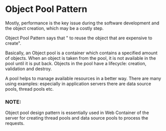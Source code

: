 # Object Pool Pattern
Mostly, performance is the key issue during the software development and the object creation, which may be a costly step.

Object Pool Pattern says that " to reuse the object that are expensive to create".

Basically, an Object pool is a container which contains a specified amount of objects. When an object is taken from the pool, it is not available in the pool until it is put back. Objects in the pool have a lifecycle: creation, validation and destroy.

A pool helps to manage available resources in a better way. There are many using examples: especially in application servers there are data source pools, thread pools etc.

### NOTE:
Object pool design pattern is essentially used in Web Container of the server for creating thread pools and data source pools to process the requests.
